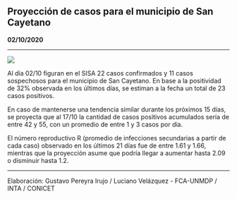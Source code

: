 ## Proyección de casos para el municipio de San Cayetano

**02/10/2020**

---
![](proyección_san_cayetano.png?raw=true)

Al día 02/10 figuran en el SISA 22 casos confirmados y 11 casos sospechosos para el municipio de San Cayetano. En base a la positividad de 32% observada en los últimos días, se estiman a la fecha un total de 23 casos positivos.

En caso de mantenerse una tendencia similar durante los próximos 15 días, se proyecta que al 17/10 la cantidad de casos positivos acumulados sería de entre 42 y 55, con un promedio de entre 1 y 3 casos por día.

El número reproductivo R (promedio de infecciones secundarias a partir de cada caso) observado en los últimos 21 días fue de entre 1.61 y 1.66, mientras que la proyección asume que podría llegar a aumentar hasta 2.09 o disminuir hasta 1.2. 

---

Elaboración: Gustavo Pereyra Irujo / Luciano Velázquez - FCA-UNMDP / INTA / CONICET

